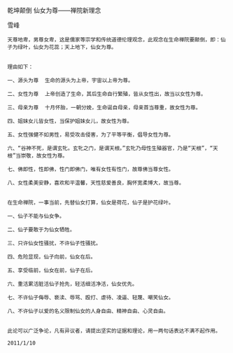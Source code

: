 乾坤颠倒 仙女为尊——禅院新理念

雪峰


    天尊地卑，男尊女卑，这是儒家等宗学和传统道德伦理观念，此观念在生命禅院要颠倒，即：仙子为绿叶，仙女为花蕊；天上地下，仙女为尊。


    理由如下：

    一、源头为尊  生命的源头为上帝，宇宙以上帝为尊。

    二、女性为尊  上帝创造了生命，其后生命自行繁殖，皆从女性出，故当以女性为尊。

    三、母亲为尊  十月怀胎，一朝分娩，生命诞自母亲，母亲首当尊重，故女性为尊。

    四、姐妹女儿皆女性，当保护姐妹女儿，故女性为尊。

    五、女性强健不如男性，易受攻击侵害，为了平等平衡，倡导女性为尊。

    六、“谷神不死，是谓玄牝。玄牝之门，是谓天根。”玄牝乃母性生殖器官，乃是“天根”，“天根”当崇敬，故女性为尊。

    七、佛即性，性即佛，性门即佛门，唯有女性有性门，故尊佛当尊女性。

    八、女性柔美安静，喜欢和平温馨，天性慈爱善良，胸怀宽柔博大，故当尊。


    在生命禅院，一事当前，先替仙女打算，仙女是荷花，仙子是护花绿叶。

    一、仙子不能与仙女争。

    二、仙子要敢于为仙女牺牲。

    三、只许仙女性骚扰，不许仙子性骚扰。

    四、危险显现，仙子向前，仙女在后。

    五、享受临前，仙女在前，仙子在后。

    六、重活累活脏活仙子抢先，轻活细活净活，仙女优先。

    七、不许仙子侮辱、亵渎、辱骂、殴打、虐待、凌逼、轻蔑、嘲笑仙女。

    八、不许仙子以爱的名义限制仙女的人身自由、精神自由、心灵自由。


    此论可以广泛争论，凡有异议者，请提出坚实的证据和理论，用一两句话表达不满不起作用。

    2011/1/10



